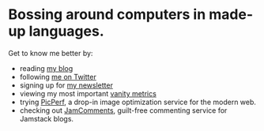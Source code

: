# Bossing around computers in made-up languages.

Get to know me better by:

- reading [my blog](https://macarthur.me)
- following [me on Twitter](https://twitter.com/amacarthur)
- signing up for [my newsletter](https://macarthur.me/newsletter?utm_source=readme&utm_medium=github)
- viewing my most important [vanity metrics](https://macarthur.me/dashboard?utm_source=readme&utm_medium=github)
- trying [PicPerf](https://picperf.dev?utm_source=readme&utm_medium=github), a drop-in image optimization service for the modern web.
- checking out [JamComments](https://jamcomments.com?utm_source=readme&utm_medium=github), guilt-free commenting service for Jamstack blogs.

